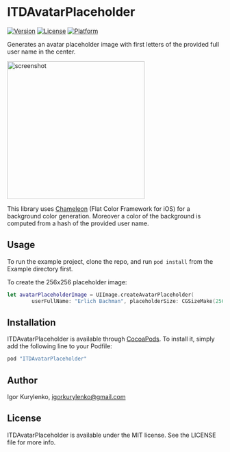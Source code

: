 # ITDAvatarPlaceholder

[![Version](https://img.shields.io/cocoapods/v/ITDAvatarPlaceholder.svg?style=flat)](http://cocoapods.org/pods/ITDAvatarPlaceholder)
[![License](https://img.shields.io/cocoapods/l/ITDAvatarPlaceholder.svg?style=flat)](http://cocoapods.org/pods/ITDAvatarPlaceholder)
[![Platform](https://img.shields.io/cocoapods/p/ITDAvatarPlaceholder.svg?style=flat)](http://cocoapods.org/pods/ITDAvatarPlaceholder)

Generates an avatar placeholder image with first letters of the provided full user name in the center.

<img src="https://cloud.githubusercontent.com/assets/5755524/14285529/94b80d50-fb54-11e5-89cc-371b3a419bd5.jpg" width="321px" alt="screenshot"/>

This library uses [Chameleon](https://github.com/ViccAlexander/Chameleon) (Flat Color Framework for iOS) for
a background color generation. Moreover a color of the background is computed from a hash of the provided 
user name.

## Usage

To run the example project, clone the repo, and run `pod install` from the Example directory first.

To create the 256x256 placeholder image:

```swift
let avatarPlaceholderImage = UIImage.createAvatarPlaceholder(
        userFullName: "Erlich Bachman", placeholderSize: CGSizeMake(256, 256))
```


## Installation

ITDAvatarPlaceholder is available through [CocoaPods](http://cocoapods.org). To install
it, simply add the following line to your Podfile:

```ruby
pod "ITDAvatarPlaceholder"
```

## Author

Igor Kurylenko, igorkurylenko@gmail.com

## License

ITDAvatarPlaceholder is available under the MIT license. See the LICENSE file for more info.
